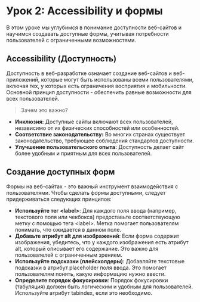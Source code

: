 # Урок 2: Accessibility и формы

В этом уроке мы углубимся в понимание доступности веб-сайтов и научимся создавать доступные формы, учитывая потребности пользователей с ограниченными возможностями.

## Accessibility (Доступность)

Доступность в веб-разработке означает создание веб-сайтов и веб-приложений, которые могут быть использованы всеми пользователями, включая тех, у которых есть ограничения восприятия и мобильности. Основной принцип доступности - обеспечить равные возможности для всех пользователей.

>Зачем это важно?

* **Инклюзия:** Доступные сайты включают всех пользователей, независимо от их физических способностей или особенностей.
* **Соответствие законодательству:** Во многих странах существует законодательство, требующее соблюдения стандартов доступности.
* **Улучшение пользовательского опыта:** Доступность делает сайт более удобным и приятным для всех пользователей.

## Создание доступных форм

Формы на веб-сайтах - это важный инструмент взаимодействия с пользователями. Чтобы сделать формы доступными, следует придерживаться следующих принципов:

* **Используйте тег \<label\>**: Для каждого поля ввода (например, текстового поля или чекбокса) предоставьте соответствующую метку с помощью тега \<label\>. Метка помогает пользователям понимать, что ожидается в данном поле.
* **Добавьте атрибут alt для изображений**: Если форма содержит изображения, убедитесь, что у каждого изображения есть атрибут alt, который описывает его содержание. Это важно для пользователей с ограниченным зрением.
* **Используйте подсказки (плейсхолдеры)**: Добавляйте текстовые подсказки в атрибут placeholder поля ввода. Это помогает пользователям понять, какую информацию нужно ввести.
* **Определите порядок фокусировки**: Порядок фокусировки (табуляция) должен быть логическим и удобным для пользователей. Используйте атрибут tabindex, если это необходимо.